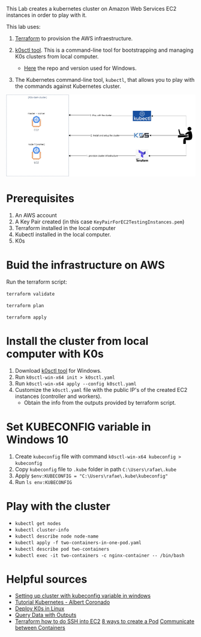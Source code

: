 This Lab creates a kubernetes cluster on Amazon Web Services EC2  instances in order to play with it.

This lab uses:

1. [Terraform]() to provision the AWS infraestructure.
2. [k0sctl tool](https://docs.k0sproject.io/v1.22.5+k0s.1/k0sctl-install/). This is a command-line tool for bootstrapping and managing K0s clusters from local computer. 
    - [Here](https://github.com/k0sproject/k0sctl/releases) the repo and version used for Windows. 

3. The Kubernetes command-line tool, ```kubectl```, that allows you to play with the commands against Kubernetes cluster. 

![Diagram](../diagrams/generated_png_diagrams/lab-k8s-cluster-on-ec2.png)

# Prerequisites
1. An AWS account
2. A Key Pair created (in this case ```KeyPairForEC2TestingInstances.pem```)
3. Terraform installed in the local computer
4. Kubectl installed in the local computer.
5. K0s 
# Buid the infrastructure on AWS
Run the terraform script:

```terraform validate```

```terraform plan```

```terraform apply```

# Install the cluster from local computer with K0s
1. Download [k0sctl tool](https://docs.k0sproject.io/v1.22.5+k0s.1/k0sctl-install/) for Windows.
2. Run ```k0sctl-win-x64 init > k0sctl.yaml```
3. Run ```k0sctl-win-x64 apply --config k0sctl.yaml```
4. Customize the ```k0sctl.yaml``` file with the public IP's of the created EC2 instances (controller and workers).
    - Obtain the info from the outputs provided by terraform script.

# Set KUBECONFIG variable in Windows 10
1. Create ```kubeconfig``` file with command ```k0sctl-win-x64 kubeconfig > kubeconfig```
2. Copy ```kubeconfig``` file to ```.kube``` folder in path ```C:\Users\rafae\.kube```
3. Apply ```$env:KUBECONFIG = "C:\Users\rafae\.kube\kubeconfig"```
4. Run ```ls env:KUBECONFIG```

# Play with the cluster
- ```kubectl get nodes```
- ```kubectl cluster-info```
- ```kubectl describe node node-name```
- ```kubectl apply -f two-containers-in-one-pod.yaml```
- ```kubectl describe pod two-containers```
- ```kubectl exec -it two-containers -c nginx-container -- /bin/bash```

# Helpful sources
- [Setting up cluster with kubeconfig variable in windows](https://stackoverflow.com/questions/52449797/setting-up-clusters-and-work-nodes-how-do-i-set-kubeconfig-variable-in-windows)
- [Tutorial Kubernetes - Albert Coronado](https://www.youtube.com/watch?v=gmFSmzAWcig)
- [Deploy K0s in Linux](https://techviewleo.com/deploy-k0s-kubernetes-cluster-on-linux-using-k0sctl/)
- [Query Data with Outputs](https://learn.hashicorp.com/tutorials/terraform/aws-outputs)
- [Terraform how to do SSH into EC2](https://jhooq.com/terraform-ssh-into-aws-ec2/#4-generate-pem-file-from-aws-console-and-use-the-file-to-ssh-into-ec2)
[8 ways to create a Pod](https://www.cyberark.com/resources/threat-research-blog/eight-ways-to-create-a-pod)
[Communicate between Containers](https://kubernetes.io/docs/tasks/access-application-cluster/communicate-containers-same-pod-shared-volume/)